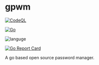 # gpwm
[![CodeQL](https://github.com/dasdipanjan04/gpwm/actions/workflows/codeql-analysis.yml/badge.svg)](https://github.com/dasdipanjan04/gpwm/actions/workflows/codeql-analysis.yml)

[![Go](https://github.com/dasdipanjan04/gpwm/actions/workflows/go.yml/badge.svg)](https://github.com/dasdipanjan04/gpwm/actions/workflows/go.yml)

![languge](https://img.shields.io/badge/Go-99%25-blue)

[![Go Report Card](https://goreportcard.com/badge/dasdipanjan04/gpwm)](https://goreportcard.com/report/dasdipanjan04/gpwm)

A go based open source password manager.
